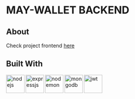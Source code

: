# MAY-WALLET BACKEND

## About

Check project frontend [here](https://github.com/williameiji/my-wallet-frontend)

## Built With

<img align="left" alt="nodejs" width="50px" src="https://user-images.githubusercontent.com/86417618/176681309-68f060af-d966-44b1-9fa6-486ed2248bad.svg" />
<img align="left" alt="expressjs" width="50px" src="https://user-images.githubusercontent.com/86417618/176681476-9f13d771-9818-463b-8797-8fc66ddfe9c8.svg" />
<img align="left" alt="nodemon" width="50px" src="https://user-images.githubusercontent.com/86417618/176682681-ab9eea39-7652-451a-8808-e05715c3fdc8.svg" />
<img align="left" alt="mongodb" width="50px" src="https://user-images.githubusercontent.com/86417618/176682888-ff8a4d6a-2f3a-4f55-9e39-dcac0ed10371.svg" />
<img align="left" alt="jwt" width="50px" src="https://user-images.githubusercontent.com/86417618/179514509-3c127ae8-9ade-4829-9b33-5fa1dfeb674e.svg" />

